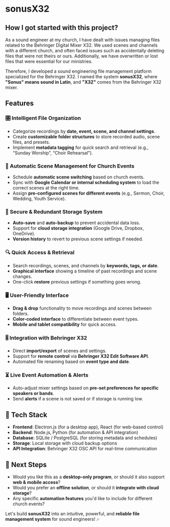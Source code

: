 # sonusX32

## How I got started with this project?
As a sound engineer at my church, I have dealt with issues managing files related to the Behringer Digital Mixer X32. We used scenes and channels with a different church, and often faced issues such as accidentally deleting files that were not theirs or ours. Additionally, we have overwritten or lost files that were essential for our ministries. 

Therefore, I developed a sound engineering file management platform specialized for the Behringer X32. I named the system **sonusX32**, where **"Sonus" means sound in Latin**, and **"X32"** comes from the Behringer X32 mixer.

## Features

### 🎛️ Intelligent File Organization
- Categorize recordings by **date, event, scene, and channel settings**.
- Create **customizable folder structures** to store recorded audio, scene files, and presets.
- Implement **metadata tagging** for quick search and retrieval (e.g., “Sunday Worship”, “Choir Rehearsal”).

### 🔄 Automatic Scene Management for Church Events
- Schedule **automatic scene switching** based on church events.
- Sync with **Google Calendar or internal scheduling system** to load the correct scenes at the right time.
- Assign **pre-configured scenes for different events** (e.g., Sermon, Choir, Wedding, Youth Service).

### 💾 Secure & Redundant Storage System
- **Auto-save** and **auto-backup** to prevent accidental data loss.
- Support for **cloud storage integration** (Google Drive, Dropbox, OneDrive).
- **Version history** to revert to previous scene settings if needed.

### 🔍 Quick Access & Retrieval
- Search recordings, scenes, and channels by **keywords, tags, or date**.
- **Graphical interface** showing a timeline of past recordings and scene changes.
- One-click **restore** previous settings if something goes wrong.

### 🖥️ User-Friendly Interface
- **Drag & drop** functionality to move recordings and scenes between folders.
- **Color-coded interface** to differentiate between event types.
- **Mobile and tablet compatibility** for quick access.

### 🎚️ Integration with Behringer X32
- Direct **import/export** of scenes and settings.
- Support for **remote control** via **Behringer X32 Edit Software API**.
- Automated file renaming based on **event type and date**.

### ⏳ Live Event Automation & Alerts
- Auto-adjust mixer settings based on **pre-set preferences for specific speakers or bands**.
- Send **alerts** if a scene is not saved or if storage is running low.

## 📌 Tech Stack
- **Frontend**: Electron.js (for a desktop app), React (for web-based control)
- **Backend**: Node.js, Python (for automation & API integration)
- **Database**: SQLite / PostgreSQL (for storing metadata and schedules)
- **Storage**: Local storage with cloud backup options
- **API Integration**: Behringer X32 OSC API for real-time communication

## 🚀 Next Steps
- Would you like this as a **desktop-only program**, or should it also support **web & mobile access**?
- Would you prefer an **offline solution**, or should it **integrate with cloud storage**?
- Any specific **automation features** you'd like to include for different church events?

Let's build **sonusX32** into an intuitive, powerful, and **reliable file management system** for sound engineers! 🎶
